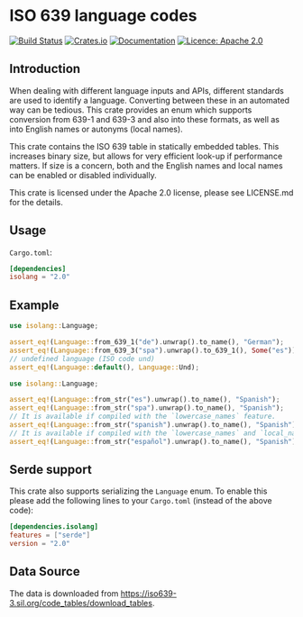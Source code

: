 ISO 639 language codes
=======================

[![Build Status](https://github.com/humenda/isolang-rs/workflows/CI/badge.svg)](https://github.com/humenda/isolang-rs/actions?query=workflow%3ACI)
[![Crates.io](https://img.shields.io/crates/v/isolang)](https://crates.io/crates/isolang)
[![Documentation](https://img.shields.io/docsrs/isolang)](https://docs.rs/isolang)
[![Licence: Apache 2.0](https://img.shields.io/badge/License-Apache%202.0-blue.svg)](LICENCE.md)

Introduction
------------

When dealing with different language inputs and APIs, different standards are used to identify
a language. Converting between these in an automated way can be tedious. This crate provides an
enum which supports conversion from 639-1 and 639-3 and also into these formats, as well as
into English names or autonyms (local names).

This crate contains the ISO 639 table in statically embedded tables. This
increases binary size, but allows for very efficient look-up if performance
matters. If size is a concern, both and the English names and local names can be
enabled or disabled individually.

This crate is licensed under the Apache 2.0 license, please see LICENSE.md for
the details.

Usage
-----

`Cargo.toml`:

```toml
[dependencies]
isolang = "2.0"
```

Example
-------

```rust
use isolang::Language;

assert_eq!(Language::from_639_1("de").unwrap().to_name(), "German");
assert_eq!(Language::from_639_3("spa").unwrap().to_639_1(), Some("es"));
// undefined language (ISO code und)
assert_eq!(Language::default(), Language::Und);
```

```rust
use isolang::Language;

assert_eq!(Language::from_str("es").unwrap().to_name(), "Spanish");
assert_eq!(Language::from_str("spa").unwrap().to_name(), "Spanish");
// It is available if compiled with the `lowercase_names` feature.
assert_eq!(Language::from_str("spanish").unwrap().to_name(), "Spanish");
// It is available if compiled with the `lowercase_names` and `local_names` features.
assert_eq!(Language::from_str("español").unwrap().to_name(), "Spanish");
```

Serde support
-------------

This crate also supports serializing the `Language` enum. To enable this please
add the following lines to your `Cargo.toml` (instead of the above code):

```toml
[dependencies.isolang]
features = ["serde"]
version = "2.0"
```

Data Source
-----------

The data is downloaded from
<https://iso639-3.sil.org/code_tables/download_tables>.
